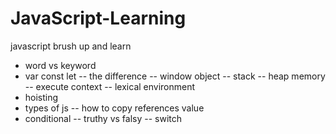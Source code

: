 # JavaScript-Learning
javascript brush up and learn
- word vs keyword
- var const let
-- the difference
-- window object
-- stack
-- heap memory
-- execute context
-- lexical environment
- hoisting
- types of js
-- how to copy references value
- conditional
-- truthy vs falsy
-- switch

